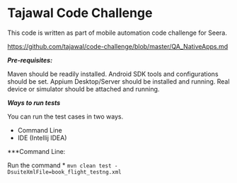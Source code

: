 # Tajawal Code Challenge

This code is written as part of mobile automation code challenge for Seera.

https://github.com/tajawal/code-challenge/blob/master/QA_NativeApps.md

***Pre-requisites:***

Maven should be readily installed.
Android SDK tools and configurations should be set.
Appium Desktop/Server should be installed and running.
Real device or simulator should be attached and running.

***Ways to run tests***

You can run the test cases in two ways.
* Command Line
* IDE (Intellij IDEA)

***Command Line:

Run the command * `mvn clean test -DsuiteXmlFile=book_flight_testng.xml` 








